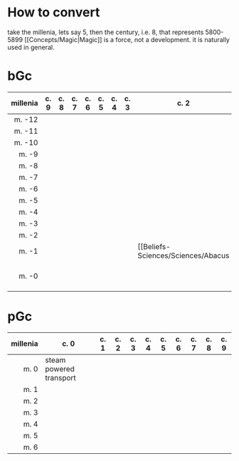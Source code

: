 # How to convert
take the millenia, lets say 5, then the century, i.e. 8, that represents 5800-5899
[[Concepts/Magic|Magic]] is a force, not a development. it is naturally used in general.
# bGc

| millenia | c. 9 | c. 8 | c. 7 | c. 6 | c. 5 | c. 4 | c. 3 | c. 2 | c. 1 | c.0 |
| ---:| --- | --- | --- | --- | --- | --- | --- | --- | --- | --- |
| m. -12 | | | | | | | | | | |
| m. -11 | | | | | | | | | | |
| m. -10 | | | | | | | | | | |
| m. -9 | | | | | | | | | | |
| m. -8 | | | | | | | | | | |
| m. -7 | | | | | | | | | | |
| m. -6 | | | | | | | | | | |
| m. -5 | | | | | | | | | | |
| m. -4 | | | | | | | | | | |
| m. -3 | | | | | | | | | | |
| m. -2 | | | | | | | | | | |
| m. -1 | | | | | | | |[[Beliefs-Sciences/Sciences/Abacus|Abacus]] | | |
| m. -0 | | | | | | | | | | early steam engines |
# pGc

| millenia | c. 0 | c. 1 | c. 2 | c. 3 | c. 4 | c. 5  | c. 6 | c. 7 | c. 8 | c. 9 |
| ---:| --- | --- | --- | --- | --- | --- | --- | --- | --- | --- |
| m. 0 | steam powered transport | | | | | | | | | |
| m. 1 | | | | | | | | | | |
| m. 2 | | | | | | | | | | |
| m. 3 | | | | | | | | | | |
| m. 4 | | | | | | | | | | |
| m. 5 | | | | | | | | | | |
| m. 6 | | | | | | | | | | |